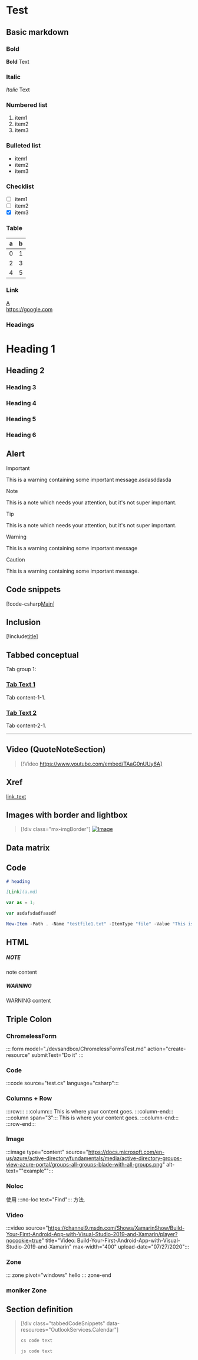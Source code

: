 # Test

## Basic markdown

### Bold

**Bold** Text

### Italic

*Italic* Text

### Numbered list 

1. item1
2. item2
3. item3

### Bulleted list 

- item1
- item2
- item3

### Checklist

- [ ] item1
- [ ] item2
- [x] item3

### Table 

| a     | b     |
--      | --
| 0     | 1
| 2     | 3     |
| 4     | 5 

### Link

[A](a.md)  
https://google.com

### Headings

Heading 1
======

Heading 2
--------

### Heading 3

### Heading 4

### Heading 5

### Heading 6

## Alert

> [!important]
> This is a warning containing some important message.asdasddasda

> [!note]
> This is a note which needs your attention, but it's not super important.

> [!tip]
> This is a note which needs your attention, but it's not super important.

> [!warning]
> This is a warning containing some important message

> [!Caution]
> This is a warning containing some important message.

## Code snippets

[!code-csharp[Main](test.cs)]

## Inclusion

[!include[title](test-include.md)]

## Tabbed conceptual

Tab group 1:

### [Tab Text 1](#tab/tabid-1)

Tab content-1-1.

### [Tab Text 2](#tab/tabid-2)

Tab content-2-1.

***

## Video (QuoteNoteSection)

> [!Video https://www.youtube.com/embed/TAaG0nUUy6A]

## Xref

[link_text](xref:test-uid)

## Images with border and lightbox

> [!div class="mx-imgBorder"]
> [![Image](https://docs.microsoft.com/en-us/azure/active-directory/fundamentals/media/active-directory-groups-view-azure-portal/groups-all-groups-blade-with-all-groups.png)](https://docs.microsoft.com/en-us/azure/active-directory/fundamentals/media/active-directory-groups-view-azure-portal/groups-all-groups-blade-with-all-groups.png#lightbox)

## Data matrix

## Code

```md
# heading

[Link](a.md)
```

```javascript
var as = 1;

var asdafsdadfaasdf
```

```powershell
New-Item -Path . -Name "testfile1.txt" -ItemType "file" -Value "This is a text string."
```

## HTML

<div class="NOTE">
  <h5>NOTE</h5>
  <p>note content</p>
</div>
<div class="WARNING">
  <h5>WARNING</h5>
  <p>WARNING content</p>
</div>

## Triple Colon

### ChromelessForm

::: form model="./devsandbox/ChromelessFormsTest.md" action="create-resource" submitText="Do it" :::

### Code

:::code source="test.cs" language="csharp":::

### Columns + Row

:::row:::
    :::column:::
        This is where your content goes.
    :::column-end:::
    :::column span="3":::
        This is where your content goes.
    :::column-end:::
:::row-end:::

### Image

:::image type="content" source="https://docs.microsoft.com/en-us/azure/active-directory/fundamentals/media/active-directory-groups-view-azure-portal/groups-all-groups-blade-with-all-groups.png" alt-text=""example"":::

### Noloc

使用 :::no-loc text="Find"::: 方法.

### Video

:::video source="https://channel9.msdn.com/Shows/XamarinShow/Build-Your-First-Android-App-with-Visual-Studio-2019-and-Xamarin/player?nocookie=true" title="Video: Build-Your-First-Android-App-with-Visual-Studio-2019-and-Xamarin" max-width="400" upload-date="07/27/2020":::

### Zone

::: zone pivot="windows"
    hello
::: zone-end

### moniker Zone

## Section definition

> [!div class="tabbedCodeSnippets" data-resources="OutlookServices.Calendar"]
> ```cs
> cs code text
> ```
> ```javascript
> js code text
> ```